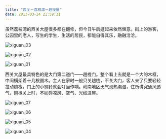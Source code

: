 ```yaml
---
title: "西关－荔枝湾－趟栊屋"
date: 2013-03-24 21:59:31
---
```


虽然荔枝湾的西关大屋很多都在翻修，但今日午后逛起来依然惬意。街上的游客，公园里的老人，写生的学生，生活的居民，都能自得其乐，融融洽洽。 

![xiguan_03](../../../images/2013/03/xiguan_03.jpg) 

![xiguan_02](../../../images/2013/03/xiguan_02.jpg) 

![xiguan_01](../../../images/2013/03/xiguan_01.jpg) 

西关大屋最具特色的是大门第二道门——趟栊门。整个看上去就是一个大的木框，中间横架着十几根圆木。主人在家时一般只关趟栊，不关大门，客人来了只要轻轻拉动趟栊，门上的小铜铃就会叮当作响。岭南地区天气炎热潮湿，住所讲究通风透气，趟栊关上时，不妨碍凉风、空气、光线进屋。 

![xiguan_07](../../../images/2013/03/xiguan_07.jpg) 

![xiguan_06](../../../images/2013/03/xiguan_06.jpg) 

![xiguan_05](../../../images/2013/03/xiguan_05.jpg) 

![xiguan_04](../../../images/2013/03/xiguan_04.jpg)